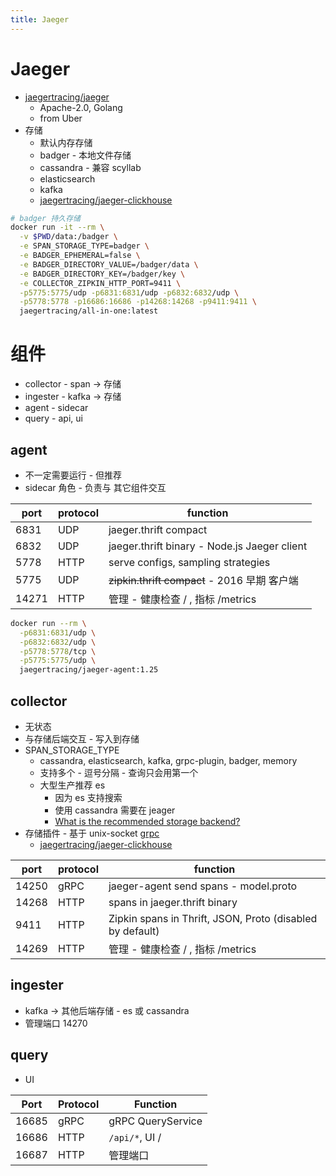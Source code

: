 ```yaml
---
title: Jaeger
---
```


# Jaeger

- [jaegertracing/jaeger](https://github.com/jaegertracing/jaeger)
  - Apache-2.0, Golang
  - from Uber
- 存储
  - 默认内存存储
  - badger - 本地文件存储
  - cassandra - 兼容 scyllab
  - elasticsearch
  - kafka
  - [jaegertracing/jaeger-clickhouse](https://github.com/jaegertracing/jaeger-clickhouse)

```bash
# badger 持久存储
docker run -it --rm \
  -v $PWD/data:/badger \
  -e SPAN_STORAGE_TYPE=badger \
  -e BADGER_EPHEMERAL=false \
  -e BADGER_DIRECTORY_VALUE=/badger/data \
  -e BADGER_DIRECTORY_KEY=/badger/key \
  -e COLLECTOR_ZIPKIN_HTTP_PORT=9411 \
  -p5775:5775/udp -p6831:6831/udp -p6832:6832/udp \
  -p5778:5778 -p16686:16686 -p14268:14268 -p9411:9411 \
  jaegertracing/all-in-one:latest
```

# 组件

- collector - span -> 存储
- ingester - kafka -> 存储
- agent - sidecar
- query - api, ui

## agent

- 不一定需要运行 - 但推荐
- sidecar 角色 - 负责与 其它组件交互

| port  | protocol | function                                     |
| ----- | -------- | -------------------------------------------- |
| 6831  | UDP      | jaeger.thrift compact                        |
| 6832  | UDP      | jaeger.thrift binary - Node.js Jaeger client |
| 5778  | HTTP     | serve configs, sampling strategies           |
| 5775  | UDP      | ~~zipkin.thrift compact~~ - 2016 早期 客户端 |
| 14271 | HTTP     | 管理 - 健康检查 / , 指标 /metrics            |

```bash
docker run --rm \
  -p6831:6831/udp \
  -p6832:6832/udp \
  -p5778:5778/tcp \
  -p5775:5775/udp \
  jaegertracing/jaeger-agent:1.25
```

## collector

- 无状态
- 与存储后端交互 - 写入到存储
- SPAN_STORAGE_TYPE
  - cassandra, elasticsearch, kafka, grpc-plugin, badger, memory
  - 支持多个 - 逗号分隔 - 查询只会用第一个
  - 大型生产推荐 es
    - 因为 es 支持搜索
    - 使用 cassandra 需要在 jeager
    - [What is the recommended storage backend?](https://www.jaegertracing.io/docs/1.25/faq/#what-is-the-recommended-storage-backend)
- 存储插件 - 基于 unix-socket [grpc](https://github.com/jaegertracing/jaeger/tree/master/plugin/storage/grpc)
  - [jaegertracing/jaeger-clickhouse](https://github.com/jaegertracing/jaeger-clickhouse)

| port  | protocol | function                                                  |
| ----- | -------- | --------------------------------------------------------- |
| 14250 | gRPC     | jaeger-agent send spans - model.proto                     |
| 14268 | HTTP     | spans in jaeger.thrift binary                             |
| 9411  | HTTP     | Zipkin spans in Thrift, JSON, Proto (disabled by default) |
| 14269 | HTTP     | 管理 - 健康检查 / , 指标 /metrics                         |

## ingester

- kafka -> 其他后端存储 - es 或 cassandra
- 管理端口 14270

## query

- UI

| Port  | Protocol | Function          |
| ----- | -------- | ----------------- |
| 16685 | gRPC     | gRPC QueryService |
| 16686 | HTTP     | `/api/*`, UI /    |
| 16687 | HTTP     | 管理端口          |
